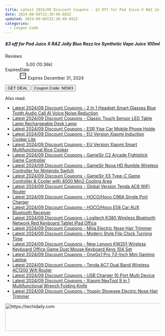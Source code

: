 ```yaml
---
title: Latest 2024/09 Discount Coupons - $3 Off for Pod Juice X RAZ Jolly Blue Razz Ice Synthetic Vape Juice 100Ml
date: 2024-09-05T22:30:49.692Z
updated: 2024-09-06T22:30:49.692Z
categories:
  - Coupon Code
---
```



<div class="max-w-4xl mx-auto grid grid-cols-1 lg:max-w-5xl lg:gap-x-20 lg:grid-cols-2">
  <div class="relative p-3 col-start-1 row-start-1 flex flex-col-reverse rounded-lg bg-gradient-to-t from-black/75 via-black/0 sm:bg-none sm:row-start-2 sm:p-0 lg:row-start-1">
    <h5 class="mt-1 text-lg font-semibold text-white sm:text-slate-900 md:text-2xl dark:sm:text-white">$3 off for Pod Juice X RAZ Jolly Blue Razz Ice Synthetic Vape Juice 100ml</h5>
  </div>
  
  <div class="col-start-1 col-end-3 row-start-1 grid gap-4 sm:mb-6 sm:grid-cols-4 lg:col-start-2 lg:row-span-6 lg:row-end-6 lg:mb-0 lg:gap-6">
    
  </div>
  <dl class="row-start-2 mt-4 flex items-center text-xs font-medium sm:row-start-3 sm:mt-1 md:mt-2.5 lg:row-start-2">
    <dt class="sr-only">Reviews</dt>
    <dd class="flex items-center text-indigo-600 dark:text-indigo-400">
      <svg width="24" height="24" fill="none" aria-hidden="true" class="mr-1 stroke-current dark:stroke-indigo-500">
        <path d="m12 5 2 5h5l-4 4 2.103 5L12 16l-5.103 3L9 14l-4-4h5l2-5Z" stroke-width="2" stroke-linecap="round" stroke-linejoin="round" />
      </svg>
      <span>5.00 <span class="font-normal text-slate-400">(10.36k)</span></span>
    </dd>
    <dt class="sr-only">ExpiresDate</dt>
    <dd class="flex items-center">
      <svg width="2" height="2" aria-hidden="true" fill="currentColor" class="mx-3 text-slate-300">
        <circle cx="1" cy="1" r="1" />
      </svg>
      <svg width="24" height="24" viewBox="0 0 24 24" fill="none" stroke="currentColor" stroke-width="2">
        <rect x="3" y="3" width="18" height="18" rx="2" fill="#fff" />
        <path d="M6 10L18 10" stroke="red" stroke-width="2" fill="none" />
        <path d="M10 6L10 18" stroke="#fff" stroke-width="2" fill="none" />
      </svg>
      Expires December 31, 2024    </dd>
  </dl>
  <div class="col-start-1 row-start-3 mt-4 self-center sm:col-start-2 sm:row-span-2 sm:row-start-2 sm:mt-0 lg:col-start-1 lg:row-start-3 lg:row-end-4 lg:mt-6">
    <button type="button" onClick="javascript:window.open(decodeURIComponent('https%3A%2F%2Fwww.shareasale.com%2Fu.cfm%3Fd%3D1201872%26m%3D59344%26u%3D4338022'), '_blank');void(0);" class="rounded-lg bg-red-600 px-3 py-2 text-sm font-medium leading-6 text-white">GET DEAL</button>
    <button type="button" onClick="javascript:window.open(decodeURIComponent('https%3A%2F%2Fwww.shareasale.com%2Fu.cfm%3Fd%3D1201872%26m%3D59344%26u%3D4338022'), '_blank');void(0);" class="border-dashed border-2 border-indigo-600 bg-green-100 text-sm leading-6 font-medium py-2 px-3 rounded-lg">Coupon Code: NEW3</button>
  </div>
  <p class="col-start-1 mt-4 text-sm leading-6 sm:col-span-2 lg:col-span-1 lg:row-start-4 lg:mt-6 dark:text-slate-400">
     
  </p>
</div>
<span class="atpl-alsoreadstyle">Also read:</span>
<div><ul>
<li><a href="https://coupons.techidaily.com/coupon-1118201-share-97331-sale/"><u>Latest 2024/09 Discount Coupons - 2 In 1 Headset Smart Glasses Blue Tooth Audio Call AI Voice Noise Reduction</u></a></li>
<li><a href="https://coupons.techidaily.com/coupon-1118191-share-97331-sale/"><u>Latest 2024/09 Discount Coupons - Classic Touch Sensor LED Table Lamp Rechargeable Desk Lamp</u></a></li>
<li><a href="https://coupons.techidaily.com/coupon-1118195-share-97331-sale/"><u>Latest 2024/09 Discount Coupons - ESR Yise Car Mobile Phone Holde</u></a></li>
<li><a href="https://coupons.techidaily.com/coupon-1118189-share-97331-sale/"><u>Latest 2024/09 Discount Coupons - EU Version Xiaomi Induction Cooker Lite</u></a></li>
<li><a href="https://coupons.techidaily.com/coupon-1118188-share-97331-sale/"><u>Latest 2024/09 Discount Coupons - EU Version Xiaomi Smart Multifunctional Rice Cooker</u></a></li>
<li><a href="https://coupons.techidaily.com/coupon-1118204-share-97331-sale/"><u>Latest 2024/09 Discount Coupons - GameSir C2 Arcade Fightstick Game Controller</u></a></li>
<li><a href="https://coupons.techidaily.com/coupon-1118205-share-97331-sale/"><u>Latest 2024/09 Discount Coupons - GameSir Nova HD Rumble Wireless Controller for Nintendo Switch</u></a></li>
<li><a href="https://coupons.techidaily.com/coupon-1118203-share-97331-sale/"><u>Latest 2024/09 Discount Coupons - GameSir X3 Type-C Game Controller & Cooler with 4000 Mm2 Cooling Area</u></a></li>
<li><a href="https://coupons.techidaily.com/coupon-1118193-share-97331-sale/"><u>Latest 2024/09 Discount Coupons - Global Version Tenda AC6 WiFi Router</u></a></li>
<li><a href="https://coupons.techidaily.com/coupon-1118196-share-97331-sale/"><u>Latest 2024/09 Discount Coupons - HOCO/Hoco C96A Single Port Charger</u></a></li>
<li><a href="https://coupons.techidaily.com/coupon-1118194-share-97331-sale/"><u>Latest 2024/09 Discount Coupons - HOCO/Hoco E58 Car AUX Bluetooth Receiver</u></a></li>
<li><a href="https://coupons.techidaily.com/coupon-1118206-share-97331-sale/"><u>Latest 2024/09 Discount Coupons - Logitech K380 Wireless Bluetooth Network Red Keyboard Tablet iPad Office</u></a></li>
<li><a href="https://coupons.techidaily.com/coupon-1118198-share-97331-sale/"><u>Latest 2024/09 Discount Coupons - Mijia Electric Nose Hair Trimmer</u></a></li>
<li><a href="https://coupons.techidaily.com/coupon-1118202-share-97331-sale/"><u>Latest 2024/09 Discount Coupons - Modern Style Flip Clock Turning Time</u></a></li>
<li><a href="https://coupons.techidaily.com/coupon-1118207-share-97331-sale/"><u>Latest 2024/09 Discount Coupons - New Lenovo KW201 Wireless Keyboard Office Game Dust Mouse Keyboard Keys 104 Set</u></a></li>
<li><a href="https://coupons.techidaily.com/coupon-1118197-share-97331-sale/"><u>Latest 2024/09 Discount Coupons - OneGx1 Pro 7.0-Inch Mini Gaming Laptop</u></a></li>
<li><a href="https://coupons.techidaily.com/coupon-1118192-share-97331-sale/"><u>Latest 2024/09 Discount Coupons - Tenda AC7 Dual Band Wireless AC1200 Wifi Router</u></a></li>
<li><a href="https://coupons.techidaily.com/coupon-1118200-share-97331-sale/"><u>Latest 2024/09 Discount Coupons - USB Charger 10 Port Multi Device</u></a></li>
<li><a href="https://coupons.techidaily.com/coupon-1118190-share-97331-sale/"><u>Latest 2024/09 Discount Coupons - Xiaomi NexTool 9 in 1 Multifunctional Wrench Folding Knife</u></a></li>
<li><a href="https://coupons.techidaily.com/coupon-1118199-share-97331-sale/"><u>Latest 2024/09 Discount Coupons - Youpin Showsee Electric Nose Hair Trimmer</u></a></li>
</ul></div>

<ins class="adsbygoogle"
      style="display:block"
      data-ad-client="ca-pub-7571918770474297"
      data-ad-slot="8358498916"
      data-ad-format="auto"
      data-full-width-responsive="true"></ins>
<!-- affiliate ads begin -->
<a href="https://ephamedtechinc.pxf.io/c/5597632/2137219/26400" target="_top" id="2137219">
  <img src="//a.impactradius-go.com/display-ad/26400-2137219" border="0" alt="https://techidaily.com" width="728" height="90"/>
</a>
<img height="0" width="0" src="https://ephamedtechinc.pxf.io/i/5597632/2137219/26400" style="position:absolute;visibility:hidden;" border="0" />
<!-- affiliate ads end -->